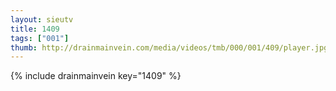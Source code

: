```yaml
--- 
layout: sieutv
title: 1409
tags: ["001"]
thumb: http://drainmainvein.com/media/videos/tmb/000/001/409/player.jpg
---
```

{% include drainmainvein key="1409" %} 

